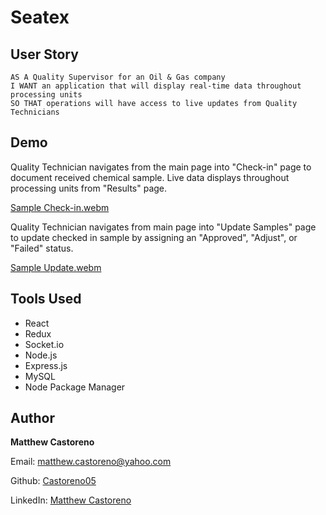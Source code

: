 # Seatex

## User Story

```
AS A Quality Supervisor for an Oil & Gas company
I WANT an application that will display real-time data throughout processing units
SO THAT operations will have access to live updates from Quality Technicians
```

## Demo

Quality Technician navigates from the main page into "Check-in" page to document received chemical sample.
Live data displays throughout processing units from "Results" page.

[Sample Check-in.webm](https://github.com/Castoreno05/Seatex/assets/105801681/b7749dd6-b4a9-4fc9-8e58-7415cd7f4409)

Quality Technician navigates from main page into "Update Samples" page to update checked in sample by assigning
an "Approved", "Adjust", or "Failed" status.

[Sample Update.webm](https://github.com/Castoreno05/Seatex/assets/105801681/34084a27-c8e4-4c0c-b610-a5ea0471beb1)


## Tools Used

- React
- Redux
- Socket.io
- Node.js
- Express.js
- MySQL
- Node Package Manager

## Author

**Matthew Castoreno**

Email: [matthew.castoreno@yahoo.com](matthew.castoreno@yahoo.com)

Github: [Castoreno05](https://github.com/Castoreno05)

LinkedIn: [Matthew Castoreno](https://www.linkedin.com/in/matthew-castoreno-4973a923b/)
